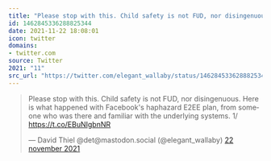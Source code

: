 ```yaml
---
title: "Please stop with this. Child safety is not FUD, nor disingenuous. Here is what happened with Faceboo..."
id: 1462845336288825344
date: 2021-11-22 18:08:01
icon: twitter
domains:
- twitter.com
source: Twitter
2021: "11"
src_url: "https://twitter.com/elegant_wallaby/status/1462845336288825344"
---
```

<blockquote class="twitter-tweet" data-lang="nl" data-dnt="true"><p lang="en" dir="ltr">Please stop with this. Child safety is not FUD, nor disingenuous. Here is what happened with Facebook&#39;s haphazard E2EE plan, from someone who was there and familiar with the underlying systems. 1/ <a href="https://t.co/EBuNIgbnNR">https://t.co/EBuNIgbnNR</a></p>&mdash; David Thiel @det@mastodon.social (@elegant_wallaby) <a href="https://twitter.com/elegant_wallaby/status/1462845336288825344?ref_src=twsrc%5Etfw">22 november 2021</a></blockquote>
<script async src="https://platform.twitter.com/widgets.js" charset="utf-8"></script>

